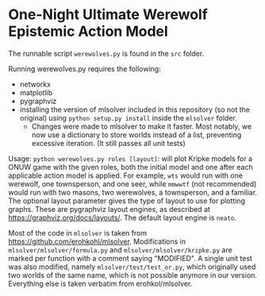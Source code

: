 # One-Night Ultimate Werewolf Epistemic Action Model

The runnable script `werewolves.py` is found in the `src` folder.

Running werewolves.py requires the following:
- networkx
- matplotlib
- pygraphviz
- installing the version of mlsolver included in this repository (so not the original) using `python setup.py install` inside the `mlsolver` folder.
  - Changes were made to mlsolver to make it faster. Most notably, we now use a dictionary to store worlds instead of a list, preventing excessive iteration. (It still passes all unit tests)

Usage: `python werewolves.py roles [layout]`: will plot Kripke models for a ONUW game with the given roles, both the initial model and one after each applicable action model is applied. For example, `wts` would run with one werewolf, one townsperson, and one seer, while `mmwwtf` (not recommended) would run with two masons, two werewolves, a townsperson, and a familiar. The optional layout parameter gives the type of layout to use for plotting graphs. These are pygraphviz layout engines, as described at https://graphviz.org/docs/layouts/. The default layout engine is `neato`. 

Most of the code in `mlsolver` is taken from https://github.com/erohkohl/mlsolver. Modifications in `mlsolver/mlsolver/formula.py` and `mlsolver/mlsolver/kripke.py` are marked per function with a comment saying "MODIFIED". A single unit test was also modified, namely `mlsolver/test/test_or.py`, which originally used two worlds of the same name, which is not possible anymore in our version. Everything else is taken verbatim from erohkol/mlsolver.